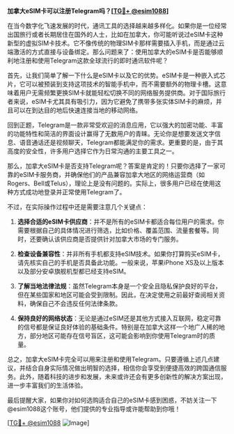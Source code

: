 **加拿大eSIM卡可以注册Telegram吗？[[TG💪+ @esim1088](https://t.me/s/esim1088)]**

在当今数字化飞速发展的时代，通讯工具的选择越来越多样化。如果你是一位经常出国旅行或者长期居住在国外的人士，比如在加拿大，你可能听说过eSIM卡这种新型的虚拟SIM卡技术。它不像传统的物理SIM卡那样需要插入手机，而是通过云端激活的方式直接与设备绑定。那么问题来了：使用加拿大的eSIM卡是否能够顺利地注册和使用Telegram这款全球流行的即时通讯软件呢？

首先，让我们简单了解一下什么是eSIM卡以及它的优势。eSIM卡是一种嵌入式芯片，它可以被预装到支持这项技术的智能手机中，而不需要额外的物理卡槽。这意味着用户无需频繁更换SIM卡就能轻松切换不同的网络服务提供商。对于国际旅行者来说，eSIM卡尤其具有吸引力，因为它避免了携带多张实体SIM卡的麻烦，并且可以在到达目的地后快速连接当地的移动网络。

回到正题，Telegram是一款非常受欢迎的消息应用，它以强大的加密功能、丰富的功能特性和简洁的界面设计赢得了无数用户的青睐。无论你是想要发送文字信息、语音通话还是视频聊天，Telegram都能满足你的需求。更重要的是，由于其高度的安全性，许多用户选择它作为日常沟通的主要工具之一。

那么，加拿大eSIM卡是否支持Telegram呢？答案是肯定的！只要你选择了一家可靠的eSIM卡服务商，并确保他们的产品兼容加拿大地区的网络运营商（如Rogers、Bell或Telus），理论上是没有问题的。实际上，很多用户已经在使用这种方式成功地登录并正常使用Telegram了。

不过，在实际操作过程中还是需要注意几个关键点：

1. **选择合适的eSIM卡供应商**：并不是所有的eSIM卡都适合每位用户的需求。你需要根据自己的具体情况进行筛选，比如价格、覆盖范围、流量套餐等。同时，还要确认该供应商是否提供针对加拿大市场的专门服务。

2. **检查设备兼容性**：并非所有手机都支持eSIM技术。如果你打算购买eSIM卡，请先核实自己的手机是否具备此功能。一般来说，苹果iPhone XS及以上版本以及部分安卓旗舰机型都已经支持eSIM。

3. **了解当地法律法规**：虽然Telegram本身是一个安全且隐私保护良好的平台，但在某些国家和地区可能会受到限制。因此，在决定使用之前最好查阅相关资料，确保自己不会违反任何法律条款。

4. **保持良好的网络状态**：无论是通过eSIM还是其他方式接入互联网，稳定可靠的信号都是保证良好体验的基础条件。特别是在加拿大这样一个地广人稀的地方，部分地区可能存在信号盲区，这可能会影响到你使用Telegram时的质量。

总之，加拿大eSIM卡完全可以用来注册和使用Telegram。只要遵循上述几点建议，并结合自身实际情况做出明智的选择，相信你会享受到便捷高效的跨国通信服务。此外，随着科技的进步和发展，未来或许还会有更多创新性的解决方案出现，进一步丰富我们的生活体验。

最后提醒大家，如果你对如何选购适合自己的eSIM卡感到困惑，不妨关注一下@esim1088这个账号，他们提供的专业指导或许能帮助到你哦！

[[TG💪+ @esim1088](https://t.me/s/esim1088) ![Image](https://i.postimg.cc/4NQfJmqS/Snipaste-2025-05-13-00-14-12.png)]